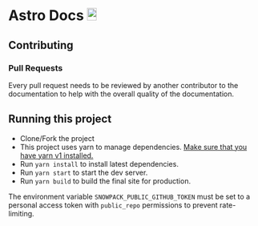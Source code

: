 # Astro Docs <img width="19.2" height="25.6" src="https://raw.githubusercontent.com/snowpackjs/astro/main/assets/brand/logo.svg" alt="Astro logo">

## Contributing

### Pull Requests

Every pull request needs to be reviewed by another contributor to the documentation to help with the overall quality of the documentation.

## Running this project

- Clone/Fork the project
- This project uses yarn to manage dependencies. [Make sure that you have yarn v1 installed.](https://classic.yarnpkg.com/)
- Run `yarn install` to install latest dependencies.
- Run `yarn start` to start the dev server.
- Run `yarn build` to build the final site for production.

The environment variable `SNOWPACK_PUBLIC_GITHUB_TOKEN` must be set to a personal access token with `public_repo` permissions to prevent rate-limiting.
